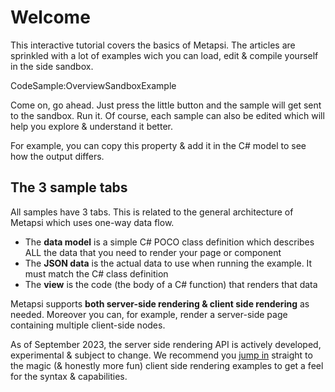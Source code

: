 # Welcome

This interactive tutorial covers the basics of Metapsi. The articles are sprinkled with a lot of examples wich you can load, edit & compile yourself in the side sandbox.


CodeSample:OverviewSandboxExample

Come on, go ahead. Just press the little <sl-icon name="caret-right-square"></sl-icon> button and the sample will get sent to the sandbox. Run it.
Of course, each sample can also be edited which will help you explore & understand it better.

For example, you can copy <sl-copy-button value='public string ModelProperty3 { get; set; }="Value 3";' copy-label='public string ModelProperty3 { get; set; }="Value 3"'></sl-copy-button>  this property & add it in the C# model to see how the output differs.

## The 3 sample tabs

All samples have 3 tabs. This is related to the general architecture of Metapsi which uses one-way data flow.

* The **data model** is a simple C# POCO class definition which describes ALL the data that you need to render your page or component
* The **JSON data** is the actual data to use when running the example. It must match the C# class definition
* The **view** is the code (the body of a C# function) that renders that data

<div class="rounded p-4 bg-blue-100">
Metapsi supports <strong>both server-side rendering & client side rendering</strong> as needed. Moreover you can, for example, render a server-side page containing multiple client-side nodes.
</div>

As of September 2023, the server side rendering API is actively developed, experimental & subject to change. 
We recommend you [jump in](/tutorial/hello-world) straight to the magic (& honestly more fun) client side rendering examples to get a feel for the syntax & capabilities.